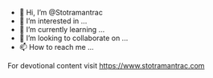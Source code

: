 - 👋 Hi, I’m @Stotramantrac
- 👀 I’m interested in ...
- 🌱 I’m currently learning ...
- 💞️ I’m looking to collaborate on ...
- 📫 How to reach me ...

<!---
Stotramantrac/Stotramantrac is a ✨ special ✨ repository because its `README.md` (this file) appears on your GitHub profile.
You can click the Preview link to take a look at your changes.
--->
For devotional content visit https://www.stotramantrac.com
